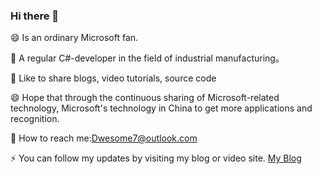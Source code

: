 ### Hi there 👋

<!--
**Cool2Feel/cool2feel** is a ✨ _special_ ✨ repository because its `README.md` (this file) appears on your GitHub profile.

Here are some ideas to get you started:

- 🔭 I’m currently working on ...
- 🌱 I’m currently learning ...
- 👯 I’m looking to collaborate on ...
- 🤔 I’m looking for help with ...
- 💬 Ask me about ...
- 📫 How to reach me: ...
- 😄 Pronouns: ...
- ⚡ Fun fact: ...
-->
😄 Is an ordinary Microsoft fan.

🌱 A regular C#-developer in the field of industrial manufacturing。

🤔 Like to share blogs, video tutorials, source code

😄 Hope that through the continuous sharing of Microsoft-related technology, Microsoft's technology in China to get more applications and recognition.

💬 How to reach me:Dwesome7@outlook.com

⚡ You can follow my updates by visiting my blog or video site. [My Blog](https://www.cnblogs.com/cool2feel/)

